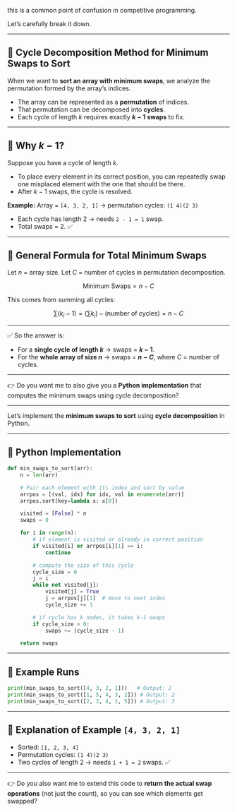 this is a common point of confusion in competitive programming.

Let’s carefully break it down.

---

## 🔹 Cycle Decomposition Method for Minimum Swaps to Sort

When we want to **sort an array with minimum swaps**, we analyze the permutation formed by the array’s indices.

* The array can be represented as a **permutation** of indices.
* That permutation can be decomposed into **cycles**.
* Each cycle of length $k$ requires exactly **$k - 1$ swaps** to fix.

---

## 🔹 Why $k - 1$?

Suppose you have a cycle of length $k$.

* To place every element in its correct position, you can repeatedly swap one misplaced element with the one that should be there.
* After $k-1$ swaps, the cycle is resolved.

**Example:**
Array = `[4, 3, 2, 1]` → permutation cycles: `(1 4)(2 3)`

* Each cycle has length 2 → needs `2 - 1 = 1` swap.
* Total swaps = 2. ✅

---

## 🔹 General Formula for Total Minimum Swaps

Let $n$ = array size.
Let $C$ = number of cycles in permutation decomposition.

$$
\text{Minimum Swaps} = n - C
$$

This comes from summing all cycles:

$$
\sum (k_i - 1) = \left(\sum k_i\right) - \text{(number of cycles)} = n - C
$$

---

✅ So the answer is:

* For a **single cycle of length $k$** → swaps = **$k - 1$**.
* For the **whole array of size $n$** → swaps = **$n - C$**, where $C$ = number of cycles.

---

👉 Do you want me to also give you a **Python implementation** that computes the minimum swaps using cycle decomposition?

---
 Let’s implement the **minimum swaps to sort** using **cycle decomposition** in Python.

---

## 🔹 Python Implementation

```python
def min_swaps_to_sort(arr):
    n = len(arr)

    # Pair each element with its index and sort by value
    arrpos = [(val, idx) for idx, val in enumerate(arr)]
    arrpos.sort(key=lambda x: x[0])

    visited = [False] * n
    swaps = 0

    for i in range(n):
        # if element is visited or already in correct position
        if visited[i] or arrpos[i][1] == i:
            continue

        # compute the size of this cycle
        cycle_size = 0
        j = i
        while not visited[j]:
            visited[j] = True
            j = arrpos[j][1]  # move to next index
            cycle_size += 1

        # if cycle has k nodes, it takes k-1 swaps
        if cycle_size > 0:
            swaps += (cycle_size - 1)

    return swaps
```

---

## 🔹 Example Runs

```python
print(min_swaps_to_sort([4, 3, 2, 1]))   # Output: 2
print(min_swaps_to_sort([1, 5, 4, 3, 2])) # Output: 2
print(min_swaps_to_sort([2, 3, 4, 1, 5])) # Output: 3
```

---

## 🔹 Explanation of Example `[4, 3, 2, 1]`

* Sorted: `[1, 2, 3, 4]`
* Permutation cycles: `(1 4)(2 3)`
* Two cycles of length 2 → needs `1 + 1 = 2` swaps. ✅

---

👉 Do you also want me to extend this code to **return the actual swap operations** (not just the count), so you can see which elements get swapped?
